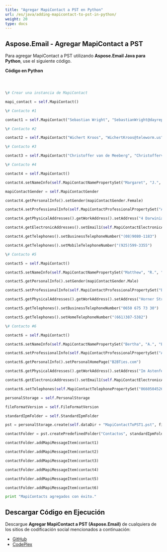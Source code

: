 ```yaml
---
title: "Agregar MapiContact a PST en Python"
url: /es/java/adding-mapicontact-to-pst-in-python/
weight: 20
type: docs
---
```


## **Aspose.Email - Agregar MapiContact a PST**
Para agregar MapiContact a PST utilizando **Aspose.Email Java para Python**, use el siguiente código.

**Código en Python**

```python



\# Crear una instancia de MapiContact

mapi_contact = self.MapiContact()

\# Contacto #1

contact1 = self.MapiContact("Sebastian Wright", "SebastianWright@dayrep.com")

\# Contacto #2

contact2 = self.MapiContact("Wichert Kroos", "WichertKroos@teleworm.us", "Inversión de Grado A")

\# Contacto #3

contact3 = self.MapiContact("Christoffer van de Meeberg", "ChristoffervandeMeeberg@teleworm.us", "Fábrica de Sofás Krauses", "046-630-4614")

\# Contacto #4

contact4 = self.MapiContact()

contact4.setNameInfo(self.MapiContactNamePropertySet("Margaret", "J.", "Tolle"))

mapiContactGender = self.MapiContactGender

contact4.getPersonalInfo().setGender(mapiContactGender.Female)

contact4.setProfessionalInfo(self.MapiContactProfessionalPropertySet("Adaptaz", "Ingeniero de grabación"))

contact4.getPhysicalAddresses().getWorkAddress().setAddress("4 Darwinia Loop EIGHTY MILE BEACH WA 6725")

contact4.getElectronicAddresses().setEmail1(self.MapiContactElectronicAddress("Hisen1988", "SMTP", "MargaretJTolle@dayrep.com"))

contact4.getTelephones().setBusinessTelephoneNumber("(08)9080-1183")

contact4.getTelephones().setMobileTelephoneNumber("(925)599-3355")

\# Contacto #5

contact5 = self.MapiContact()

contact5.setNameInfo(self.MapiContactNamePropertySet("Matthew", "R.", "Wilcox"))

contact5.getPersonalInfo().setGender(mapiContactGender.Male)

contact5.setProfessionalInfo(self.MapiContactProfessionalPropertySet("Briazz", "Asistente psiquiátrico"))

contact5.getPhysicalAddresses().getWorkAddress().setAddress("Horner Strasse 12 4421 SAASS")

contact5.getTelephones().setBusinessTelephoneNumber("0650 675 73 30")

contact5.getTelephones().setHomeTelephoneNumber("(661)387-5382")

\# Contacto #6

contact6 = self.MapiContact()

contact6.setNameInfo(self.MapiContactNamePropertySet("Bertha", "A.", "Buell"))

contact6.setProfessionalInfo(self.MapiContactProfessionalPropertySet("Awthentikz", "Asistente de trabajo social"))

contact6.getPersonalInfo().setPersonalHomePage("B2BTies.com")

contact6.getPhysicalAddresses().getWorkAddress().setAddress("Im Astenfeld 59 8580 EDELSCHROTT")

contact6.getElectronicAddresses().setEmail1(self.MapiContactElectronicAddress("Experwas", "SMTP", "BerthaABuell@armyspy.com"))

contact6.setTelephones(self.MapiContactTelephonePropertySet("06605045265"))

personalStorage = self.PersonalStorage

fileFormatVersion = self.FileFormatVersion

standardIpmFolder = self.StandardIpmFolder

pst = personalStorage.create(self.dataDir + "MapiContactToPST1.pst", fileFormatVersion.Unicode)

contactFolder = pst.createPredefinedFolder("Contactos", standardIpmFolder.Contacts)

contactFolder.addMapiMessageItem(contact1)

contactFolder.addMapiMessageItem(contact2)

contactFolder.addMapiMessageItem(contact3)

contactFolder.addMapiMessageItem(contact4)

contactFolder.addMapiMessageItem(contact5)

contactFolder.addMapiMessageItem(contact6)

print "MapiContacts agregados con éxito."

```
## **Descargar Código en Ejecución**
Descargue **Agregar MapiContact a PST (Aspose.Email)** de cualquiera de los sitios de codificación social mencionados a continuación:

- [GitHub](https://github.com/aspose-email/Aspose.Email-for-Java/releases/tag/Aspose.Email_Java_for_Python-v1.0)
- [CodePlex](https://archive.codeplex.com/?p=asposeemailjavapython)